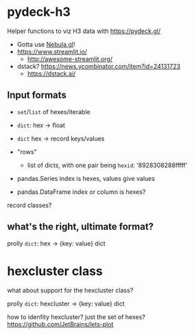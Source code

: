 # pydeck-h3

Helper functions to viz H3 data with https://pydeck.gl/

- Gotta use [Nebula.gl](https://eng.uber.com/nebulagl/)!
- https://www.streamlit.io/
    + http://awesome-streamlit.org/
- dstack? https://news.ycombinator.com/item?id=24131723
    + https://dstack.ai/


## Input formats

- `set`/`list` of hexes/iterable
- `dict`: hex -> float
- `dict`
    hex -> record keys/values
    
- "rows"
    - list of dicts, with one pair being `hexid`: '8928308288fffff'

    
- pandas.Series
    index is hexes, values give values

- pandas.DataFrame
    index or column is hexes?
    
    
record classes?


## what's the right, ultimate format?

prolly `dict`: hex -> {key: value} dict


# hexcluster class

what about support for the hexcluster class?


prolly `dict`: hexcluster -> {key: value} dict

how to idenfity hexcluster? just the set of hexes?
https://github.com/JetBrains/lets-plot
